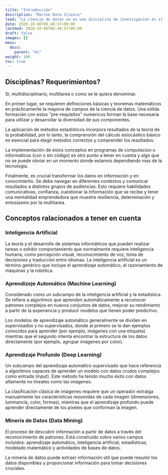 ```yaml
---
title: "Introducción"
description: "Marine Data Science"
lead: "La ciencia de datos no es una disciplina de investigación en sí misma. Es un conjunto que abarca campos provenientes de la estadística, la teoría de la probabilidad o el aprendizaje automático, ademas de conceptos tradicionales de las matemáticas y la informática."
date: 2020-10-06T08:48:57+00:00
lastmod: 2020-10-06T08:48:57+00:00
draft: false
images: []
menu:
  docs:
    parent: "ds"
weight: 100
toc: true
---
```


## Disciplinas? Requerimientos?

Sí, multidisciplinario, multitarea o como se le quiera denominar.

En primer lugar, se requieren definiciones básicas y teoremas matemáticos en prácticamente la mayoria de campos de la ciencia de datos. Una sólida formación con estos "pre-requisitos" numericos forman la base necesaria para utilizar y desarrollar la diversidad de sus componentes. 

La aplicación de métodos estadísticos incorpora resultados de la teoría de la probabilidad, por lo tanto, la comprensión del cálculo estocástico básico es esencial para elegir metodos correctos y comprender los resultados. 

La implementación de estos conceptos en programas de computacion o informaticos (con o sin código) es otro punto a tener en cuenta y algo que no se puede obviar en un momento donde estamos dependiendo mas de la tecnologia. 

Finalmente, es crucial transformar los datos en información y en conocimiento. Se debe navegar en diferentes contextos y comunicar resultados a distintos grupos de audiencias. Esto requiere habilidades comunicativas, confianza, cuestionar la información que se recibe y tener una mentalidad emprendedora que muestre resiliencia, determinación y entusiasmo por la multitarea. 

## Conceptos ralacionados a tener en cuenta 

### Inteligencia Artificial

La teoría y el desarrollo de sistemas informáticos que pueden realizar tareas o exhibir comportamiento que normalmente requiere inteligencia humana, como percepción visual, reconocimiento de voz, toma de decisiones y traducción entre idiomas. La inteligencia artificial es un término genérico que incluye el aprendizaje automático, el razonamiento de máquinas y  la robótica.

### Aprendizeje Automático (Machine Learning)

Considerado como un subcampo de la inteligencia artificial y la estadística. Se refiere a algoritmos que aprenden automáticamente a
reconocer patrones complejos en nuevos conjuntos de datos, mejorar su rendimiento a partir de la experiencia y producir modelos que tienen poder predictivo. 

Los modelos de aprendizaje automático generalmente se dividen en supervisados y no supervisados, donde al primero se le dan ejemplos conocidos para aprender (por ejemplo, imágenes con una etiqueta) mientras que el segundo intenta encontrar la estructura de los datos directamente (por ejemplo, agrupar imágenes por color).

### Aprendizaje Profundo (Deep Learning)

Un subcampo del aprendizaje automático supervisado que hace referencia a algoritmos capaces de aprender un modelo con datos crudos complejos como entrada (input). Este método ha tenido mucho éxito con datos altamente no lineales como las imágenes. 

La clasificación clásica de imágenes requiere que un operador extraiga manualmente las características resumidas de cada imagen (dimensiones, luminancia, color, formas), mientras que el aprendizaje profundo puede aprender directamente de los píxeles que conforman la imagen.

### Minería de Datos (Data Mining)

El proceso de descubrir información a partir de datos a través del reconocimiento de patrones. Está construido sobre varios campos incluidos: aprendizaje automático, inteligencia artificial, estadísticas, modelado matemático y actividades de bases de datos.

La minería de datos puede extraer información útil que puede resumir los datos disponibles y proporcionar información para tomar decisiones cruciales.
















